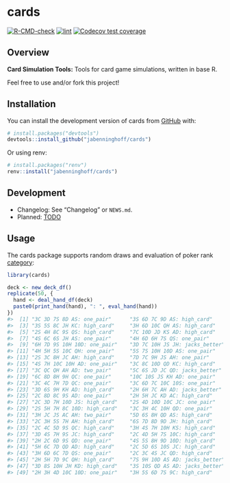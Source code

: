 
<!-- README.md is generated from README.Rmd. Please edit that file -->

# cards

<!-- badges: start -->

[![R-CMD-check](https://github.com/jabenninghoff/cards/workflows/R-CMD-check/badge.svg)](https://github.com/jabenninghoff/cards/actions)
[![lint](https://github.com/jabenninghoff/cards/workflows/lint/badge.svg)](https://github.com/jabenninghoff/cards/actions)
[![Codecov test
coverage](https://codecov.io/gh/jabenninghoff/cards/branch/main/graph/badge.svg)](https://app.codecov.io/gh/jabenninghoff/cards?branch=main)
<!-- badges: end -->

## Overview

**Card Simulation Tools:** Tools for card game simulations, written in
base R.

Feel free to use and/or fork this project!

## Installation

You can install the development version of cards from
[GitHub](https://github.com/) with:

``` r
# install.packages("devtools")
devtools::install_github("jabenninghoff/cards")
```

Or using renv:

``` r
# install.packages("renv")
renv::install("jabenninghoff/cards")
```

## Development

- Changelog: See “Changelog” or `NEWS.md`.
- Planned: [TODO](TODO.md)

## Usage

The cards package supports random draws and evaluation of poker rank
[category](https://en.wikipedia.org/wiki/List_of_poker_hands):

``` r
library(cards)

deck <- new_deck_df()
replicate(50, {
  hand <- deal_hand_df(deck)
  paste0(print_hand(hand), ": ", eval_hand(hand))
})
#>  [1] "3C 3D 7S 8D AS: one_pair"      "3S 6D 7C 9D AS: high_card"    
#>  [3] "3S 5S 8C JH KC: high_card"     "3H 6D 10C QH AS: high_card"   
#>  [5] "2S 4H 8C 9S QS: high_card"     "7C 10D JD KS AD: high_card"   
#>  [7] "4S 6C 6S JH AS: one_pair"      "4H 6D 6H 7S QS: one_pair"     
#>  [9] "6H 7D 9S 10H 10D: one_pair"    "3D 7C 10H JS JH: jacks_better"
#> [11] "4H 5H 5S 10C QH: one_pair"     "5S 7S 10H 10D AS: one_pair"   
#> [13] "2S 3C 8H JC AH: high_card"     "7D 7C 9H JS AH: one_pair"     
#> [15] "4S 7H 10C 10H AD: one_pair"    "3C 8C 10D QD KC: high_card"   
#> [17] "3C QC QH AH AD: two_pair"      "5C 6S JD JC QD: jacks_better" 
#> [19] "6C 8D 8H 9H QC: one_pair"      "10C 10S JS KH AD: one_pair"   
#> [21] "3C 4C 7H 7D QC: one_pair"      "3C 6D 7C 10C 10S: one_pair"   
#> [23] "3D 6S 9H KH AD: high_card"     "2H 6H 7C AH AD: jacks_better" 
#> [25] "2C 8D 8C 9S AD: one_pair"      "2H 5H JC KD AC: high_card"    
#> [27] "2C 3D 7H 10D JS: high_card"    "2S 4D 10D 10C JC: one_pair"   
#> [29] "2S 5H 7H 8C 10D: high_card"    "3C 3H 4C 10H QD: one_pair"    
#> [31] "3H JC JS AC AH: two_pair"      "5D 6S 8H QD AS: high_card"    
#> [33] "2C 3H 5S 7H AH: high_card"     "6S 7D 8D 9D JH: high_card"    
#> [35] "2C 4C 5D 9S QC: high_card"     "3H 4S 7H 10H KS: high_card"   
#> [37] "3D 4S 7H 9S JC: high_card"     "2C 4D 5H 7S 10C: high_card"   
#> [39] "2H 2C 6D 9S QD: one_pair"      "4S 5S 8H 9D 10D: high_card"   
#> [41] "5H 6C 7D QD AD: high_card"     "2C 5D 6S 10S JC: high_card"   
#> [43] "3H 6D 6C 7D QS: one_pair"      "2C 3C 4S JC QD: high_card"    
#> [45] "2H 5H 7D 9C QH: high_card"     "7S 9H 10D AS AD: jacks_better"
#> [47] "3D 8S 10H JH KD: high_card"    "3S 10S QD AS AD: jacks_better"
#> [49] "2H 3H 4D 10C 10D: one_pair"    "3H 5S 6D 7S 9C: high_card"
```
